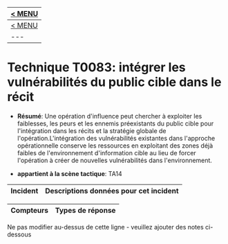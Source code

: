 |[< MENU](../README.md)|
|---|
|[< MENU](../../README.md)|
|---|
# Technique T0083: intégrer les vulnérabilités du public cible dans le récit

* **Résumé**: Une opération d'influence peut chercher à exploiter les faiblesses, les peurs et les ennemis préexistants du public cible pour l'intégration dans les récits et la stratégie globale de l'opération.L'intégration des vulnérabilités existantes dans l'approche opérationnelle conserve les ressources en exploitant des zones déjà faibles de l'environnement d'information cible au lieu de forcer l'opération à créer de nouvelles vulnérabilités dans l'environnement.

* **appartient à la scène tactique**: TA14


|Incident |Descriptions données pour cet incident |
|-------- |-------------------- |



|Compteurs |Types de réponse |
|-------- |-------------- |


Ne pas modifier au-dessus de cette ligne - veuillez ajouter des notes ci-dessous